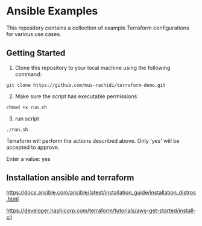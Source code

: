 # Ansible Examples

This repository contains a collection of example Terraform configurations for various use cases. 

## Getting Started

1. Clone this repository to your local machine using the following command:
```
git clone https://github.com/mus-rachidi/terraform-demo.git
```
2. Make sure the script has executable permissions
```
chmod +x run.sh 
```
3. run script
```
./run.sh
```

Terraform will perform the actions described above.
Only 'yes' will be accepted to approve.

Enter a value: yes

## Installation ansible and terraform

https://docs.ansible.com/ansible/latest/installation_guide/installation_distros.html

https://developer.hashicorp.com/terraform/tutorials/aws-get-started/install-cli

